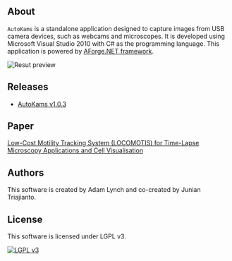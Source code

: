 ## About

`AutoKams` is a standalone application designed to capture images from USB camera devices, such as webcams and microscopes. It is developed using Microsoft Visual Studio 2010 with C# as the programming language. This application is powered by [AForge.NET framework][aforgenet].

![Resut preview](http://journals.plos.org/plosone/article/figure/image?size=medium&id=info:doi/10.1371/journal.pone.0103547.g011)

## Releases

- [AutoKams v1.0.3](https://github.com/junian/AutoKams/releases/download/v1.0.3/AutoKams.Setup-v1.0.3.msi)

## Paper

[Low-Cost Motility Tracking System (LOCOMOTIS) for Time-Lapse Microscopy Applications and Cell Visualisation][paper-url]

## Authors

This software is created by Adam Lynch and co-created by Junian Triajianto.

## License

This software is licensed under LGPL v3.

[![LGPL v3][lgpl-logo]][license]

[lgpl-logo]: https://www.gnu.org/graphics/lgplv3-88x31.png "LGPL v3"
[license]: https://github.com/junian/AutoKams/blob/master/LICENSE
[aforgenet]: http://www.aforgenet.com/ "AForge.NET"
[paper-url]: http://journals.plos.org/plosone/article?id=10.1371/journal.pone.0103547

